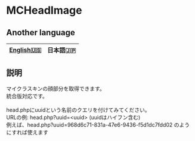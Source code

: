 # MCHeadImage
## Another language
|[English🇺🇸](https://github.com/siyukatu/MCHeadImage/blob/main/README_en.md)|日本語🇯🇵|
| ----- | ----- |
## 説明
マイクラスキンの顔部分を取得できます。<br>
統合版対応です。<br>
<br>
head.phpにuuidという名前のクエリを付けてみてください。<br>
URLの例: head.php?uuid=\<uuid> (uuidはハイフン含む)<br>
例えば、head.php?uuid=968d6c71-831a-47e6-9436-f5d1dc7fdd02 のようにすれば使えます
